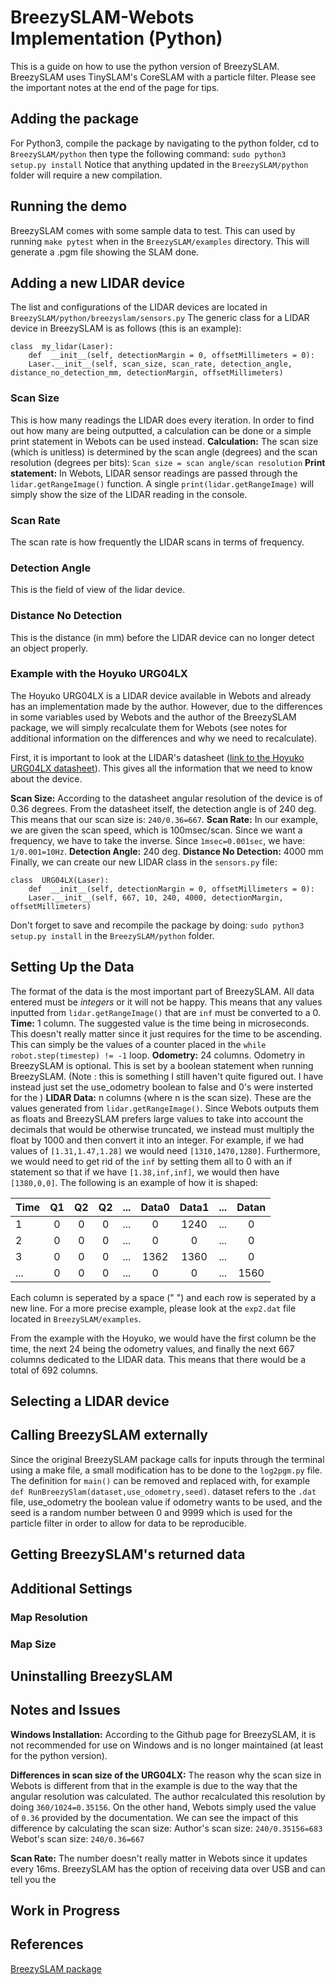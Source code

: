 ﻿# BreezySLAM-Webots Implementation (Python)
This is a guide on how to use the python version of BreezySLAM. BreezySLAM uses TinySLAM's CoreSLAM with a particle filter.
Please see the important notes at the end of the page for tips.
## Adding the package
For Python3, compile the package by navigating to the python folder, cd to `BreezySLAM/python` then type the following command:
`sudo python3 setup.py install`
Notice that anything updated in the  `BreezySLAM/python`  folder will require a new compilation.
## Running the demo
BreezySLAM comes with some sample data to test. This can used by running `make pytest` when in the  `BreezySLAM/examples` directory. This will generate a .pgm file showing the SLAM done.
## Adding a new LIDAR device
The list and configurations of the LIDAR devices are located in `BreezySLAM/python/breezyslam/sensors.py`
The generic class for a LIDAR device in BreezySLAM is as follows (this is an example):
```` 
class  my_lidar(Laser):
	def  __init__(self, detectionMargin = 0, offsetMillimeters = 0):
	Laser.__init__(self, scan_size, scan_rate, detection_angle, distance_no_detection_mm, detectionMargin, offsetMillimeters)
````
### Scan Size
This is how many readings the LIDAR does every iteration. In order to find out how many are being outputted, a calculation can be done or a simple print statement in Webots can be used instead.
**Calculation:**
The scan size (which is unitless) is determined by the scan angle (degrees) and the scan resolution (degrees per bits): `Scan size = scan angle/scan resolution`
**Print statement:**
In Webots, LIDAR sensor readings are passed through the `lidar.getRangeImage()` function. A single `print(lidar.getRangeImage)` will simply show the size of the LIDAR reading in the console.
### Scan Rate
The scan rate is how frequently the LIDAR scans in terms of frequency.
### Detection Angle
This is the field of view of the lidar device.
### Distance No Detection
This is the distance (in mm) before the LIDAR device can no longer detect an object properly.
### Example with the Hoyuko URG04LX
The Hoyuko URG04LX is a LIDAR device available in Webots and already has an implementation made by the author. However, due to the differences in some variables used by Webots and the author of the BreezySLAM package, we will simply recalculate them for Webots (see notes for additional information on the differences and why we need to recalculate).

First, it is important to look at the LIDAR's datasheet ([link to the Hoyuko URG04LX datasheet](https://www.hokuyo-aut.jp/dl/Specifications_URG-04LX_1513063395.pdf)). This gives all the information that we need to know about the device.

**Scan Size:** According to the datasheet angular resolution of the device is of 0.36 degrees.
From the datasheet itself, the detection angle is of 240 deg. This means that our scan size is: `240/0.36=667`.
**Scan Rate:** In our example, we are given the scan speed, which is 100msec/scan. Since we want a frequency, we have to take the inverse. Since `1msec=0.001sec`, we have: `1/0.001=10Hz`.
**Detection Angle:** 240 deg.
**Distance No Detection:** 4000 mm
Finally, we can create our new LIDAR class in the `sensors.py` file:
```` 
class  URG04LX(Laser):
	def  __init__(self, detectionMargin = 0, offsetMillimeters = 0):
	Laser.__init__(self, 667, 10, 240, 4000, detectionMargin, offsetMillimeters)
````
Don't forget to save and recompile the package by doing: `sudo python3 setup.py install` in the `BreezySLAM/python` folder.
## Setting Up the Data
The format of the data is the most important part of BreezySLAM. All data entered must be _integers_ or it will not be happy. This means that any values inputted from `lidar.getRangeImage()` that are `inf` must be converted to a 0.
**Time:** 1 column. The suggested value is the time being in microseconds. This doesn't really matter since it just requires for the time to be ascending. This can simply be the values of a counter placed in the `while robot.step(timestep) != -1` loop.
**Odometry:** 24 columns. Odometry in BreezySLAM is optional. This is set by a boolean statement when running BreezySLAM. (Note : this is something I still haven't quite figured out. I have instead just set the use_odometry boolean to false and 0's were insterted for the )
**LIDAR Data:** n columns (where n is the scan size). These are the values generated from `lidar.getRangeImage()`. Since Webots outputs them as floats and BreezySLAM prefers large values to take into account the decimals that would be otherwise truncated, we instead must multiply the  float by 1000 and then convert it into an integer. For example, if we had values of `[1.31,1.47,1.28]` we would need `[1310,1470,1280]`. Furthermore, we would need to get rid of the `inf` by setting them all to 0 with an if statement so that if we have `[1.38,inf,inf]`, we would then have `[1380,0,0]`.
The following is an example of how it is shaped:

| Time | Q1| Q2| Q2|...|Data0|Data1|...|Datan|
| ---- |:-:|:-:|:-:| :-:| :-:| :-:|  :-:|  :-:| 
| 1    | 0| 0  |0  | ...| 0  | 1240| ...|0
| 2    | 0| 0  |0  | ...| 0  | 0| ...|0
| 3    | 0| 0  |0  | ...| 1362  | 1360| ...|0
| ...  | 0| 0  |0  | ...| 0  | 0| ...|1560

Each column is seperated by a space (" ") and each row is seperated by a new line.
For a more precise example, please look at the `exp2.dat` file located in `BreezySLAM/examples`.

From the example with the Hoyuko, we would have the first column be the time, the next 24 being the odometry values, and finally the next 667 columns dedicated to the LIDAR data. This means that there would be a total of 692 columns.
## Selecting a LIDAR device
## Calling BreezySLAM externally
Since the original BreezySLAM package calls for inputs through the terminal using a make file, a small modification has to be done to the `log2pgm.py` file. The definition for `main()` can be removed and replaced with, for example `def RunBreezySlam(dataset,use_odometry,seed)`. dataset refers to the `.dat` file,  use_odometry the boolean value if odometry wants to be used, and the seed is a random number between 0 and 9999 which is used for the particle filter in order to allow for data to be reproducible.
## Getting BreezySLAM's returned data
 
## Additional Settings
### Map Resolution
### Map Size
## Uninstalling BreezySLAM


##  Notes and Issues
**Windows Installation:** According to the Github page for BreezySLAM, it is not recommended for use on Windows and is no longer maintained (at least for the python version).

**Differences in scan size of the URG04LX:** The reason why the scan size in Webots is different from that in the example is due to the way that the angular resolution was calculated. The author recalculated this resolution by doing `360/1024=0.35156`. On the other hand, Webots simply used the value of `0.36` provided by the documentation. We can see the impact of this difference by calculating the scan size:
Author's scan size: `240/0.35156=683`
Webot's scan size: `240/0.36=667`

**Scan Rate:** The number doesn't really matter in Webots since it updates every 16ms. BreezySLAM has the option of receiving data over USB and can tell you the 
##  Work in Progress

##  References
[BreezySLAM package](https://github.com/simondlevy/BreezySLAM)
